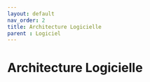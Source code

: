 ```yaml
---
layout: default
nav_order: 2
title: Architecture Logicielle
parent : Logiciel
---
```


# Architecture Logicielle

<!-- 

Organisation modulaire du code
 → Schéma des différents modules (contrôle moteur, capteurs, stabilisation, etc.).
 → Logigramme interactif des interactions entre les composants logiciels.


Langages et bibliothèques utilisées
 → C++, Python, ROS (si utilisé).
 → Frameworks et outils pour la simulation (Gazebo, MATLAB, etc.).

-->
